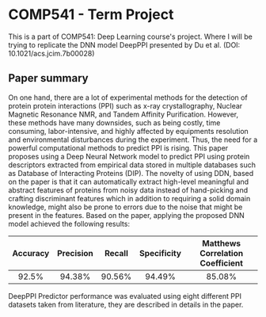 # COMP541 - Term Project
This is a part of COMP541: Deep Learning course's project. Where I will be trying to replicate the DNN model DeepPPI presented by Du et al. (DOI: 10.1021/acs.jcim.7b00028)

## Paper summary
On one hand, there are a lot of experimental methods for the detection of protein protein interactions (PPI) such as x-ray crystallography, Nuclear Magnetic Resonance NMR, and Tandem Affinity Purification. However, these methods have many downsides, such as being costly, time consuming, labor-intensive, and highly affected by equipments resolution and environmental disturbances during the experiment. Thus, the need for a powerful computational methods to predict PPI is rising. This paper proposes using a Deep Neural Network model to predict PPI using protein descriptors extracted from empirical data stored in multiple databases such as Database of Interacting Proteins (DIP).
The novelty of using DDN, based on the paper is that it can automatically extract high-level meaningful and abstract features of proteins from noisy data instead of hand-picking and crafting discriminant features which in addition to requiring a solid domain knowledge,  might also be prone to errors due to the noise that might be present in the features. 
Based on the paper, applying the proposed DNN model achieved the following results:

| Accuracy | Precision | Recall | Specificity | Matthews Correlation Coefficient |
|:--------:|:---------:|:------:|:-----------:|:--------------------------------:|
| 92.5%    | 94.38%    | 90.56% | 94.49%      | 85.08%                           |                  

DeepPPI Predictor performance was evaluated using eight different PPI datasets taken from literature, they are described in details in the paper.

